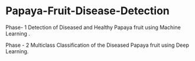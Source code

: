 # Papaya-Fruit-Disease-Detection
Phase- 1
Detection of Diseased and Healthy Papaya fruit using Machine Learning . 

Phase - 2
Multiclass Classification of the Diseased Papaya fruit using Deep Learning.
